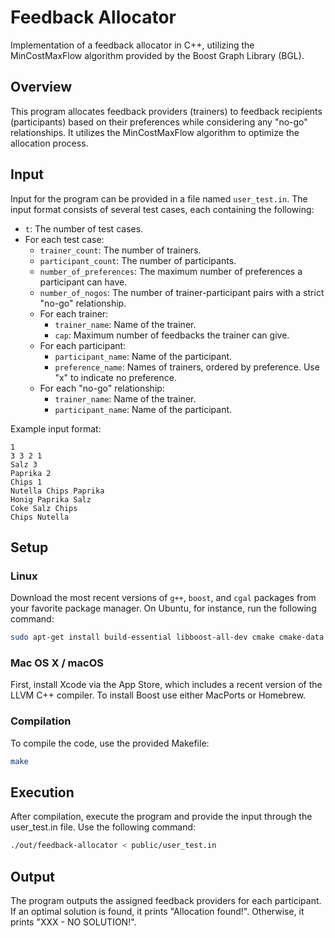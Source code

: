 # Feedback Allocator

Implementation of a feedback allocator in C++, utilizing the MinCostMaxFlow algorithm provided by the Boost Graph Library (BGL).

## Overview

This program allocates feedback providers (trainers) to feedback recipients (participants) based on their preferences while considering any "no-go" relationships. It utilizes the MinCostMaxFlow algorithm to optimize the allocation process.

## Input

Input for the program can be provided in a file named `user_test.in`. The input format consists of several test cases, each containing the following:

- `t`: The number of test cases.
- For each test case:
  - `trainer_count`: The number of trainers.
  - `participant_count`: The number of participants.
  - `number_of_preferences`: The maximum number of preferences a participant can have.
  - `number_of_nogos`: The number of trainer-participant pairs with a strict "no-go" relationship.
  - For each trainer:
    - `trainer_name`: Name of the trainer.
    - `cap`: Maximum number of feedbacks the trainer can give.
  - For each participant:
    - `participant_name`: Name of the participant.
    - `preference_name`: Names of trainers, ordered by preference. Use "x" to indicate no preference.
  - For each "no-go" relationship:
    - `trainer_name`: Name of the trainer.
    - `participant_name`: Name of the participant.

Example input format:
```
1
3 3 2 1
Salz 3
Paprika 2
Chips 1 
Nutella Chips Paprika 
Honig Paprika Salz 
Coke Salz Chips 
Chips Nutella
```
## Setup

### Linux

Download the most recent versions of `g++`, `boost`, and `cgal` packages from your favorite package manager. On Ubuntu, for instance, run the following command:

```bash
sudo apt-get install build-essential libboost-all-dev cmake cmake-data
```

### Mac OS X / macOS
First, install Xcode via the App Store, which includes a recent version of the LLVM C++ compiler. To install Boost use either MacPorts or Homebrew.

### Compilation
To compile the code, use the provided Makefile:
```bash
make
```

## Execution
After compilation, execute the program and provide the input through the user_test.in file. Use the following command:

```bash
./out/feedback-allocator < public/user_test.in
```

## Output
The program outputs the assigned feedback providers for each participant. If an optimal solution is found, it prints "Allocation found!". Otherwise, it prints "XXX - NO SOLUTION!".